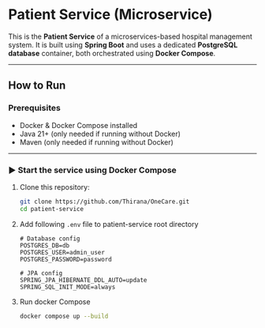 # Patient Service (Microservice)

This is the **Patient Service** of a microservices-based hospital management system. It is built using **Spring Boot** and uses a dedicated **PostgreSQL database** container, both orchestrated using **Docker Compose**.


---

##  How to Run

### Prerequisites

- Docker & Docker Compose installed
- Java 21+ (only needed if running without Docker)
- Maven (only needed if running without Docker)

---

### ▶️ Start the service using Docker Compose

1. Clone this repository:
   ```bash
   git clone https://github.com/Thirana/OneCare.git
   cd patient-service
   
2. Add following `.env` file to patient-service root directory
    ```env
    # Database config
    POSTGRES_DB=db
    POSTGRES_USER=admin_user
    POSTGRES_PASSWORD=password
    
    # JPA config
    SPRING_JPA_HIBERNATE_DDL_AUTO=update
    SPRING_SQL_INIT_MODE=always

3. Run docker Compose
   ```bash
   docker compose up --build